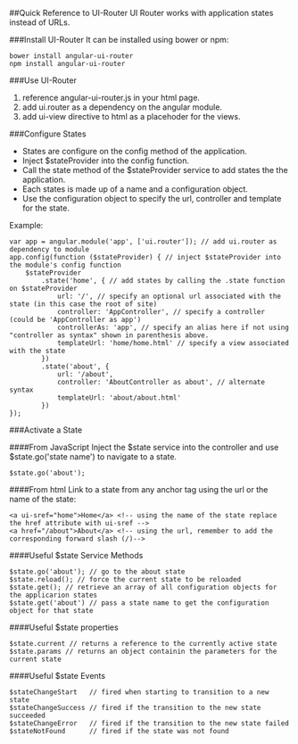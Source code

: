##Quick Reference to UI-Router
UI Router works with application states instead of URLs.

###Install UI-Router
It can be installed using bower or npm:

	bower install angular-ui-router
	npm install angular-ui-router

###Use UI-Router
1. reference angular-ui-router.js in your html page.
2. add ui.router as a dependency on the angular module.
3. add ui-view directive to html as a placehoder for the views.

###Configure States
- States are configure on the config method of the application.
- Inject $stateProvider into the config function.
- Call the state method of the $stateProvider service to add states the the application.
- Each states is made up of a name and a configuration object.
- Use the configuration object to specify the url, controller and template for the state.

Example:

	var app = angular.module('app', ['ui.router']); // add ui.router as dependency to module
	app.config(function ($stateProvider) { // inject $stateProvider into the module's config function
		$stateProvider
			.state('home', { // add states by calling the .state function on $stateProvider
				url: '/', // specify an optional url associated with the state (in this case the root of site)
				controller: 'AppController', // specify a controller (could be 'AppController as app')
				controllerAs: 'app', // specify an alias here if not using "controller as syntax" shown in parenthesis above.
				templateUrl: 'home/home.html' // specify a view associated with the state
			})
			.state('about', {
				url: '/about',
				controller: 'AboutController as about', // alternate syntax
				templateUrl: 'about/about.html' 
			}) 
	});

###Activate a State

####From JavaScript
Inject the $state service into the controller and use $state.go('state name') to navigate to a state.

	$state.go('about');

####From html
Link to a state from any anchor tag using the url or the name of the state:

	<a ui-sref="home">Home</a> <!-- using the name of the state replace the href attribute with ui-sref -->
	<a href="/about">About</a> <!-- using the url, remember to add the corresponding forward slash (/)-->

####Useful $state Service Methods

	$state.go('about'); // go to the about state
	$state.reload(); // force the current state to be reloaded
	$state.get(); // retrieve an array of all configuration objects for the applicarion states
	$state.get('about') // pass a state name to get the configuration object for that state

####Useful $state properties

	$state.current // returns a reference to the currently active state 
	$state.params // returns an object containin the parameters for the current state

####Useful $state Events

	$stateChangeStart 	// fired when starting to transition to a new state 
	$stateChangeSuccess	// fired if the transition to the new state succeeded
	$stateChangeError	// fired if the transition to the new state failed
	$stateNotFound		// fired if the state was not found

